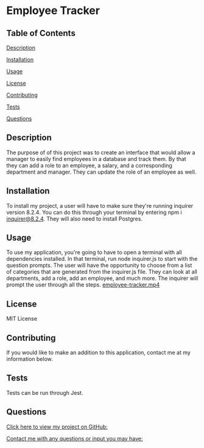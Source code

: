 # Employee Tracker

## Table of Contents

[Description](#description)

[Installation](#installation)

[Usage](#usage)

[License](#license)

[Contributing](#contributing)

[Tests](#tests)

[Questions](#questions)

## Description

The purpose of of this project was to create an interface that would allow a manager to easily find employees in a database and track them. By that they can add a role to an employee, a salary, and a corresponding department and manager. They can update the role of an employee as well.

## Installation

To install my project, a user will have to make sure they're running inquirer version 8.2.4. You can do this through your terminal by entering npm i inquirer@8.2.4. They will also need to install Postgres.

## Usage

To use my application, you're going to have to open a terminal with all dependencies installed. In that terminal, run node inquirer.js to start with the question prompts. The user will have the opportunity to choose from a list of categories that are generated from the inquirer.js file. They can look at all departments, add a role, add an employee, and much more. The inquirer will prompt the user through all the steps. [employee-tracker.mp4](https://drive.google.com/file/d/1jVxqx_HG_QFeRnIWnSrP331pxKLJ5HXH/view?usp=sharing)

## License

MIT License

## Contributing

If you would like to make an addition to this application, contact me at my information below.

## Tests

Tests can be run through Jest.

## Questions

[Click here to view my project on GitHub:](https://github.com/mndanh/employee-tracker)

[Contact me with any questions or input you may have:](mndanh@gmail.com)
